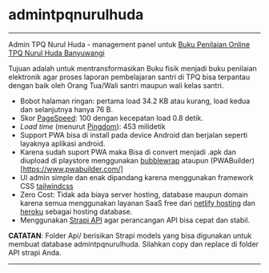 # admintpqnurulhuda
---

Admin TPQ Nurul Huda - management panel untuk [Buku Penilaian Online TPQ Nurul Huda Banyuwangi](https://github.com/jimmyromanticdevil/bpo-tpq)

Tujuan adalah untuk mentransformasikan Buku fisik menjadi buku penilaian elektronik agar proses laporan pembelajaran santri di TPQ bisa terpantau dengan baik oleh Orang Tua/Wali santri maupun wali kelas santri. 


* Bobot halaman ringan: pertama load 34.2 KB atau kurang, load kedua dan selanjutnya hanya 76 B.
* Skor [PageSpeed](https://developers.google.com/speed/pagespeed/insights): 100 dengan kecepatan load 0.8 detik.
* _Load time_ (menurut [Pingdom](https://tools.pingdom.com/#5cc7b539c8000000)): 453 milidetik 
* Support PWA bisa di install pada device Android dan berjalan seperti layaknya aplikasi android. 
* Karena sudah suport PWA maka Bisa di convert menjadi .apk dan diupload di playstore menggunakan [bubblewrap](https://github.com/GoogleChromeLabs/bubblewrap) ataupun (PWABuilder)[https://www.pwabuilder.com/]
* UI admin simple dan enak dipandang karena menggunakan framework CSS [tailwindcss](https://tailwindcss.com/)
* Zero Cost: Tidak ada biaya server hosting, database maupun domain karena semua menggunakan layanan SaaS free dari [netlify hosting](https://netlify.com/) dan [heroku](http://heroku.com/) sebagai hosting database. 
* Menggunakan [Strapi API](http://strapi.io/) agar perancangan API bisa cepat dan stabil. 

**CATATAN**: Folder Api/ berisikan Strapi models yang bisa digunakan untuk membuat database admintpqnurulhuda. Silahkan copy dan replace di folder API strapi Anda.

<hr>


